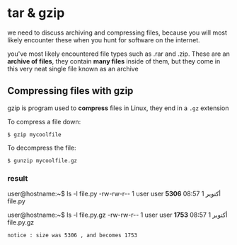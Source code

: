# tar & gzip 
we need to discuss archiving and compressing files, because you will most likely encounter these when you hunt for software on the internet. 

you've most likely encountered file types such as .rar and .zip. 
These are an **archive of files**, they contain **many files** inside of them, but they come in this very neat single file known as an archive

## Compressing files with gzip 
gzip is program used to **compress** files in Linux, they end in a ```.gz``` extension

To compress a file down:
```
$ gzip mycoolfile
```
To decompress the file:
```
$ gunzip mycoolfile.gz
```

### result 

user@hostname:~$ ls -l file.py
-rw-rw-r-- 1 user user **5306** أكتوبر  1 08:57 file.py

user@hostname:~$ ls -l file.py.gz 
-rw-rw-r-- 1 user user **1753** أكتوبر  1 08:57 file.py.gz

```notice : size was 5306 , and becomes 1753 ```
